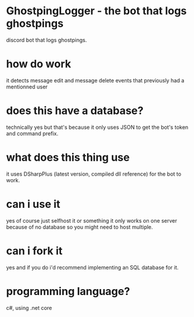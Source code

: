 # GhostpingLogger - the bot that logs ghostpings
discord bot that logs ghostpings.



# how do work
it detects message edit and message delete events that previously had a mentionned user

# does this have a database?
technically yes but that's because it only uses JSON
to get the bot's token and command prefix.

# what does this thing use
it uses DSharpPlus (latest version, compiled dll reference) for the bot to work.

# can i use it
yes of course just selfhost it or something it only works on one server because of no
database so you might need to host multiple.

# can i fork it
yes and if you do i'd recommend implementing an SQL database for it.

# programming language?
c#, using .net core
